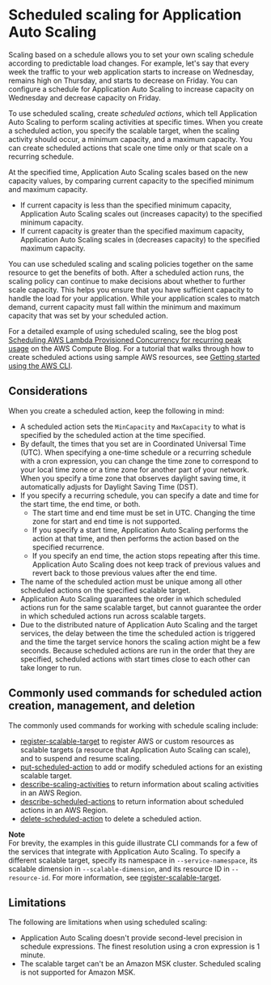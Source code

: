 # Scheduled scaling for Application Auto Scaling<a name="application-auto-scaling-scheduled-scaling"></a>

Scaling based on a schedule allows you to set your own scaling schedule according to predictable load changes\. For example, let's say that every week the traffic to your web application starts to increase on Wednesday, remains high on Thursday, and starts to decrease on Friday\. You can configure a schedule for Application Auto Scaling to increase capacity on Wednesday and decrease capacity on Friday\.

To use scheduled scaling, create *scheduled actions*, which tell Application Auto Scaling to perform scaling activities at specific times\. When you create a scheduled action, you specify the scalable target, when the scaling activity should occur, a minimum capacity, and a maximum capacity\. You can create scheduled actions that scale one time only or that scale on a recurring schedule\. 

At the specified time, Application Auto Scaling scales based on the new capacity values, by comparing current capacity to the specified minimum and maximum capacity\. 
+ If current capacity is less than the specified minimum capacity, Application Auto Scaling scales out \(increases capacity\) to the specified minimum capacity\.
+ If current capacity is greater than the specified maximum capacity, Application Auto Scaling scales in \(decreases capacity\) to the specified maximum capacity\.

You can use scheduled scaling and scaling policies together on the same resource to get the benefits of both\. After a scheduled action runs, the scaling policy can continue to make decisions about whether to further scale capacity\. This helps you ensure that you have sufficient capacity to handle the load for your application\. While your application scales to match demand, current capacity must fall within the minimum and maximum capacity that was set by your scheduled action\. 

For a detailed example of using scheduled scaling, see the blog post [Scheduling AWS Lambda Provisioned Concurrency for recurring peak usage](http://aws.amazon.com/blogs/compute/scheduling-aws-lambda-provisioned-concurrency-for-recurring-peak-usage/) on the AWS Compute Blog\. For a tutorial that walks through how to create scheduled actions using sample AWS resources, see [Getting started using the AWS CLI](get-started-exercise.md)\.

## Considerations<a name="scheduled-scaling-considerations"></a>

When you create a scheduled action, keep the following in mind:
+ A scheduled action sets the `MinCapacity` and `MaxCapacity` to what is specified by the scheduled action at the time specified\. 
+ By default, the times that you set are in Coordinated Universal Time \(UTC\)\. When specifying a one\-time schedule or a recurring schedule with a cron expression, you can change the time zone to correspond to your local time zone or a time zone for another part of your network\. When you specify a time zone that observes daylight saving time, it automatically adjusts for Daylight Saving Time \(DST\)\.
+ If you specify a recurring schedule, you can specify a date and time for the start time, the end time, or both\.
  + The start time and end time must be set in UTC\. Changing the time zone for start and end time is not supported\.
  + If you specify a start time, Application Auto Scaling performs the action at that time, and then performs the action based on the specified recurrence\. 
  + If you specify an end time, the action stops repeating after this time\. Application Auto Scaling does not keep track of previous values and revert back to those previous values after the end time\.
+ The name of the scheduled action must be unique among all other scheduled actions on the specified scalable target\. 
+ Application Auto Scaling guarantees the order in which scheduled actions run for the same scalable target, but cannot guarantee the order in which scheduled actions run across scalable targets\.
+ Due to the distributed nature of Application Auto Scaling and the target services, the delay between the time the scheduled action is triggered and the time the target service honors the scaling action might be a few seconds\. Because scheduled actions are run in the order that they are specified, scheduled actions with start times close to each other can take longer to run\.

## Commonly used commands for scheduled action creation, management, and deletion<a name="scheduled-scaling-commonly-used-commands"></a>

The commonly used commands for working with schedule scaling include: 
+ [register\-scalable\-target](https://docs.aws.amazon.com/cli/latest/reference/application-autoscaling/register-scalable-target.html) to register AWS or custom resources as scalable targets \(a resource that Application Auto Scaling can scale\), and to suspend and resume scaling\. 
+ [put\-scheduled\-action](https://docs.aws.amazon.com/cli/latest/reference/application-autoscaling/put-scheduled-action.html) to add or modify scheduled actions for an existing scalable target\.
+  [describe\-scaling\-activities](https://docs.aws.amazon.com/cli/latest/reference/application-autoscaling/describe-scaling-activities.html) to return information about scaling activities in an AWS Region\. 
+ [describe\-scheduled\-actions](https://docs.aws.amazon.com/cli/latest/reference/application-autoscaling/describe-scheduled-actions.html) to return information about scheduled actions in an AWS Region\.
+ [delete\-scheduled\-action](https://docs.aws.amazon.com/cli/latest/reference/application-autoscaling/delete-scheduled-action.html) to delete a scheduled action\. 

**Note**  
For brevity, the examples in this guide illustrate CLI commands for a few of the services that integrate with Application Auto Scaling\. To specify a different scalable target, specify its namespace in `--service-namespace`, its scalable dimension in `--scalable-dimension`, and its resource ID in `--resource-id`\. For more information, see [register\-scalable\-target](https://docs.aws.amazon.com/cli/latest/reference/application-autoscaling/register-scalable-target.html)\. 

## Limitations<a name="scheduled-scaling-limitations"></a>

The following are limitations when using scheduled scaling:
+ Application Auto Scaling doesn't provide second\-level precision in schedule expressions\. The finest resolution using a cron expression is 1 minute\.
+ The scalable target can't be an Amazon MSK cluster\. Scheduled scaling is not supported for Amazon MSK\.